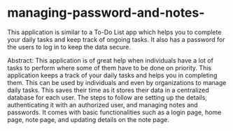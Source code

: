 # managing-password-and-notes-

This application is similar to a To-Do List app which helps you to complete your daily tasks and keep track of ongoing tasks. It also has a password for the users to log in to keep the data secure. 

Abstract: This application is of great help when individuals have a lot of tasks to perform where some of them have to be done on priority. This application keeps a track of your daily tasks and helps you in completing them. This can be used by individuals and even by organizations to manage daily tasks. This saves their time as it stores their data in a centralized database for each user. The steps to follow are setting up the details, authenticating it with an authorized user, and managing notes and passwords. It comes with basic functionalities such as a login page, home page, note page, and updating details on the note page. 
